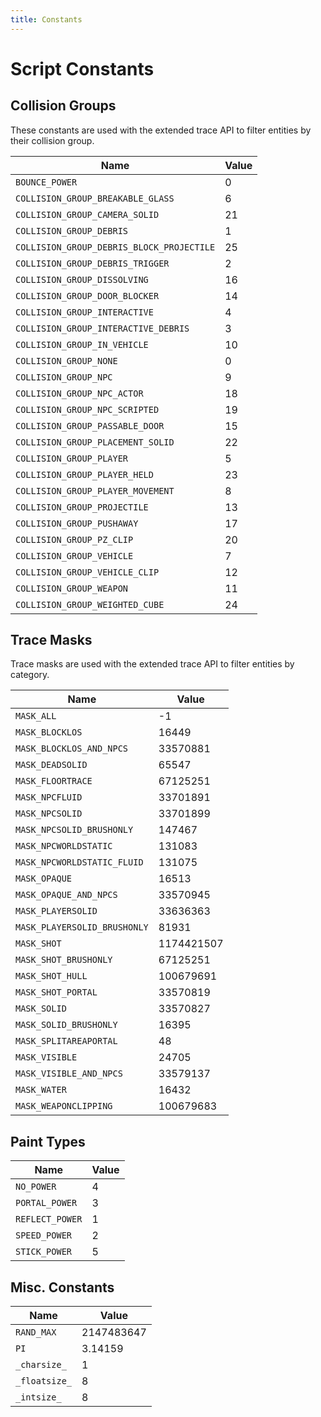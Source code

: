 ```yaml
---
title: Constants
---
```


# Script Constants

## Collision Groups

These constants are used with the extended trace API to filter entities by their collision group.

|Name|Value|
|---|---|
| `BOUNCE_POWER` | 0 | 
| `COLLISION_GROUP_BREAKABLE_GLASS` | 6 | 
| `COLLISION_GROUP_CAMERA_SOLID` | 21 | 
| `COLLISION_GROUP_DEBRIS` | 1 | 
| `COLLISION_GROUP_DEBRIS_BLOCK_PROJECTILE` | 25 | 
| `COLLISION_GROUP_DEBRIS_TRIGGER` | 2 | 
| `COLLISION_GROUP_DISSOLVING` | 16 | 
| `COLLISION_GROUP_DOOR_BLOCKER` | 14 | 
| `COLLISION_GROUP_INTERACTIVE` | 4 | 
| `COLLISION_GROUP_INTERACTIVE_DEBRIS` | 3 | 
| `COLLISION_GROUP_IN_VEHICLE` | 10 | 
| `COLLISION_GROUP_NONE` | 0 | 
| `COLLISION_GROUP_NPC` | 9 | 
| `COLLISION_GROUP_NPC_ACTOR` | 18 | 
| `COLLISION_GROUP_NPC_SCRIPTED` | 19 | 
| `COLLISION_GROUP_PASSABLE_DOOR` | 15 | 
| `COLLISION_GROUP_PLACEMENT_SOLID` | 22 | 
| `COLLISION_GROUP_PLAYER` | 5 | 
| `COLLISION_GROUP_PLAYER_HELD` | 23 | 
| `COLLISION_GROUP_PLAYER_MOVEMENT` | 8 | 
| `COLLISION_GROUP_PROJECTILE` | 13 | 
| `COLLISION_GROUP_PUSHAWAY` | 17 | 
| `COLLISION_GROUP_PZ_CLIP` | 20 | 
| `COLLISION_GROUP_VEHICLE` | 7 | 
| `COLLISION_GROUP_VEHICLE_CLIP` | 12 | 
| `COLLISION_GROUP_WEAPON` | 11 | 
| `COLLISION_GROUP_WEIGHTED_CUBE` | 24 |

## Trace Masks

Trace masks are used with the extended trace API to filter entities by category.

|Name|Value|
|---|---|
| `MASK_ALL` | -1 | 
| `MASK_BLOCKLOS` | 16449 | 
| `MASK_BLOCKLOS_AND_NPCS` | 33570881 | 
| `MASK_DEADSOLID` | 65547 | 
| `MASK_FLOORTRACE` | 67125251 | 
| `MASK_NPCFLUID` | 33701891 | 
| `MASK_NPCSOLID` | 33701899 | 
| `MASK_NPCSOLID_BRUSHONLY` | 147467 | 
| `MASK_NPCWORLDSTATIC` | 131083 | 
| `MASK_NPCWORLDSTATIC_FLUID` | 131075 | 
| `MASK_OPAQUE` | 16513 | 
| `MASK_OPAQUE_AND_NPCS` | 33570945 | 
| `MASK_PLAYERSOLID` | 33636363 | 
| `MASK_PLAYERSOLID_BRUSHONLY` | 81931 | 
| `MASK_SHOT` | 1174421507 | 
| `MASK_SHOT_BRUSHONLY` | 67125251 | 
| `MASK_SHOT_HULL` | 100679691 | 
| `MASK_SHOT_PORTAL` | 33570819 | 
| `MASK_SOLID` | 33570827 | 
| `MASK_SOLID_BRUSHONLY` | 16395 | 
| `MASK_SPLITAREAPORTAL` | 48 | 
| `MASK_VISIBLE` | 24705 | 
| `MASK_VISIBLE_AND_NPCS` | 33579137 | 
| `MASK_WATER` | 16432 | 
| `MASK_WEAPONCLIPPING` | 100679683 | 

## Paint Types

|Name|Value|
|---|---|
| `NO_POWER` | 4 | 
| `PORTAL_POWER` | 3 | 
| `REFLECT_POWER` | 1 | 
| `SPEED_POWER` | 2 | 
| `STICK_POWER` | 5 | 

## Misc. Constants

|Name|Value|
|---|---|
| `RAND_MAX` | 2147483647 | 
| `PI` | 3.14159 | 
| `_charsize_` | 1 | 
| `_floatsize_` | 8 | 
| `_intsize_` | 8 |
